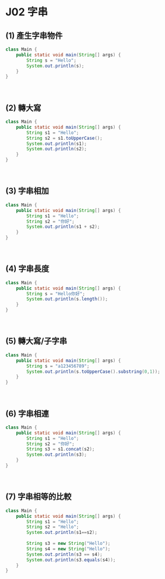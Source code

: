 # J02 字串


## (1) 產生字串物件
```java
class Main {
    public static void main(String[] args) {
        String s = "Hello";
        System.out.println(s);
    }
}
```


<br/>

## (2) 轉大寫
```java
class Main {
    public static void main(String[] args) {
        String s1 = "Hello";
        String s2 = s1.toUpperCase();
        System.out.println(s1);
        System.out.println(s2);
    }
}
```


<br/>

## (3) 字串相加
```java
class Main {
    public static void main(String[] args) {
        String s1 = "Hello";
        String s2 = "你好";
        System.out.println(s1 + s2);
    }
}
```



<br/>

## (4) 字串長度
```java
class Main {
    public static void main(String[] args) {
        String s = "Hello你好";
        System.out.println(s.length());
    }
}
```


<br/>

## (5) 轉大寫/子字串
```java
class Main {
    public static void main(String[] args) {
        String s = "a123456789";
        System.out.println(s.toUpperCase().substring(0,1));
    }
}
```


<br/>

## (6) 字串相連
```java
class Main {
    public static void main(String[] args) {
        String s1 = "Hello";
        String s2 = "你好";
        String s3 = s1.concat(s2);
        System.out.println(s3);
    }
}
```


<br/>

## (7) 字串相等的比較
```java
class Main {
    public static void main(String[] args) {
        String s1 = "Hello";
        String s2 = "Hello";
        System.out.println(s1==s2);
		
        String s3 = new String("Hello");
        String s4 = new String("Hello");
        System.out.println(s3 == s4);
        System.out.println(s3.equals(s4));
    }
}
```
